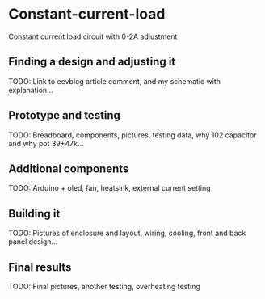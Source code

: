 # Constant-current-load
Constant current load circuit with 0-2A adjustment

## Finding a design and adjusting it
TODO: Link to eevblog article comment, and my schematic with explanation...

## Prototype and testing
TODO: Breadboard, components, pictures, testing data, why 102 capacitor and why pot 39+47k...

## Additional components
TODO: Arduino + oled, fan, heatsink, external current setting

## Building it
TODO: Pictures of enclosure and layout, wiring, cooling, front and back panel design...

## Final results
TODO: Final pictures, another testing, overheating testing

